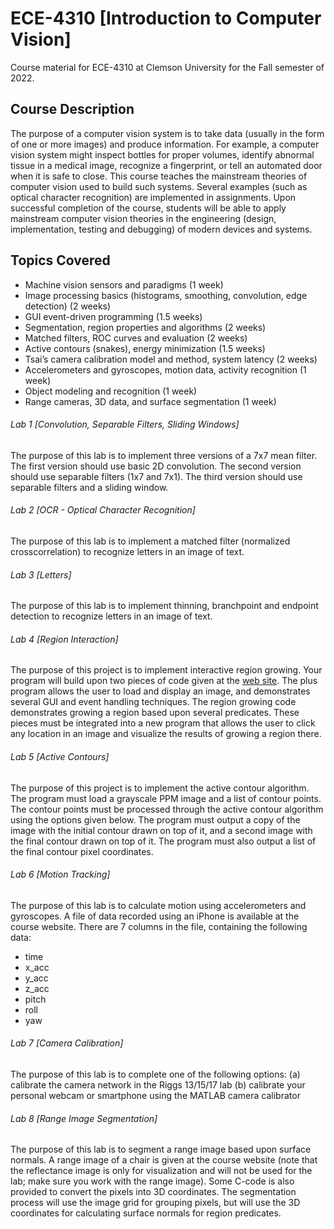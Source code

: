 # ECE-4310 [Introduction to Computer Vision]
Course material for ECE-4310 at Clemson University for the Fall semester of 2022.

## Course Description
The purpose of a computer vision system is to take data (usually in the form of one or more images) and
produce information. For example, a computer vision system might inspect bottles for proper volumes,
identify abnormal tissue in a medical image, recognize a fingerprint, or tell an automated door when it is
safe to close. This course teaches the mainstream theories of computer vision used to build such systems.
Several examples (such as optical character recognition) are implemented in assignments.
Upon successful completion of the course, students will be able to apply mainstream computer vision
theories in the engineering (design, implementation, testing and debugging) of modern devices and
systems.

## Topics Covered
- Machine vision sensors and paradigms (1 week)
- Image processing basics (histograms, smoothing, convolution, edge detection) (2 weeks)
- GUI event-driven programming (1.5 weeks)
- Segmentation, region properties and algorithms (2 weeks)
- Matched filters, ROC curves and evaluation (2 weeks)
- Active contours (snakes), energy minimization (1.5 weeks)
- Tsai’s camera calibration model and method, system latency (2 weeks)
- Accelerometers and gyroscopes, motion data, activity recognition (1 week)
- Object modeling and recognition (1 week)
- Range cameras, 3D data, and surface segmentation (1 week)

###### Lab 1 [Convolution, Separable Filters, Sliding Windows]
The purpose of this lab is to implement three versions of a 7x7 mean filter. The first
version should use basic 2D convolution. The second version should use separable filters
(1x7 and 7x1). The third version should use separable filters and a sliding window.

###### Lab 2 [OCR - Optical Character Recognition]
The purpose of this lab is to implement a matched filter (normalized crosscorrelation) to recognize letters in an image of text.

###### Lab 3 [Letters]
The purpose of this lab is to implement thinning, branchpoint and endpoint detection
to recognize letters in an image of text.

###### Lab 4 [Region Interaction]
The purpose of this project is to implement interactive region growing. Your program
will build upon two pieces of code given at the [web site](http://cecas.clemson.edu/~ahoover/ece431/). The plus program allows the
user to load and display an image, and demonstrates several GUI and event handling
techniques. The region growing code demonstrates growing a region based upon several
predicates. These pieces must be integrated into a new program that allows the user to
click any location in an image and visualize the results of growing a region there.

###### Lab 5 [Active Contours]
The purpose of this project is to implement the active contour algorithm. The program
must load a grayscale PPM image and a list of contour points. The contour points must
be processed through the active contour algorithm using the options given below. The
program must output a copy of the image with the initial contour drawn on top of it, and a
second image with the final contour drawn on top of it. The program must also output a
list of the final contour pixel coordinates.

###### Lab 6 [Motion Tracking]
The purpose of this lab is to calculate motion using accelerometers and gyroscopes.
A file of data recorded using an iPhone is available at the course website. There are 7
columns in the file, containing the following data:

- time 
- x_acc 
- y_acc 
- z_acc 
- pitch 
- roll 
- yaw

###### Lab 7 [Camera Calibration]
The purpose of this lab is to complete one of the following options:
(a) calibrate the camera network in the Riggs 13/15/17 lab
(b) calibrate your personal webcam or smartphone using the MATLAB camera calibrator

###### Lab 8 [Range Image Segmentation]
The purpose of this lab is to segment a range image based upon surface normals. A
range image of a chair is given at the course website (note that the reflectance image is
only for visualization and will not be used for the lab; make sure you work with the range
image). Some C-code is also provided to convert the pixels into 3D coordinates. The
segmentation process will use the image grid for grouping pixels, but will use the 3D
coordinates for calculating surface normals for region predicates.
